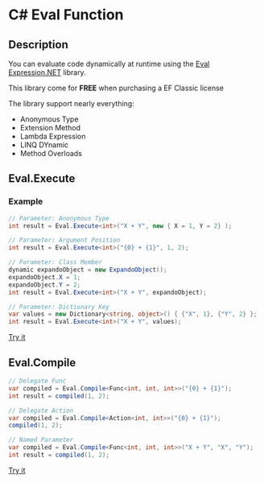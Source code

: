 # C# Eval Function

## Description
You can evaluate code dynamically at runtime using the [Eval Expression.NET](http://eval-expression.net/) library.

This library come for **FREE** when purchasing a EF Classic license 

The library support nearly everything:
- Anonymous Type
- Extension Method
- Lambda Expression
- LINQ DYnamic
- Method Overloads

## Eval.Execute

### Example

```csharp
// Parameter: Anonymous Type
int result = Eval.Execute<int>("X + Y", new { X = 1, Y = 2} );

// Parameter: Argument Position
int result = Eval.Execute<int>("{0} + {1}", 1, 2);

// Parameter: Class Member
dynamic expandoObject = new ExpandoObject();
expandoObject.X = 1;
expandoObject.Y = 2;
int result = Eval.Execute<int>("X + Y", expandoObject);

// Parameter: Dictionary Key
var values = new Dictionary<string, object>() { {"X", 1}, {"Y", 2} };
int result = Eval.Execute<int>("X + Y", values);
```

[Try it](https://dotnetfiddle.net/W9TwcP)

## Eval.Compile

```csharp
// Delegate Func
var compiled = Eval.Compile<Func<int, int, int>>("{0} + {1}");
int result = compiled(1, 2);

// Delegate Action
var compiled = Eval.Compile<Action<int, int>>("{0} + {1}");
compiled(1, 2);

// Named Parameter
var compiled = Eval.Compile<Func<int, int, int>>("X + Y", "X", "Y");
int result = compiled(1, 2);
```

[Try it](https://dotnetfiddle.net/MBHlX8)
